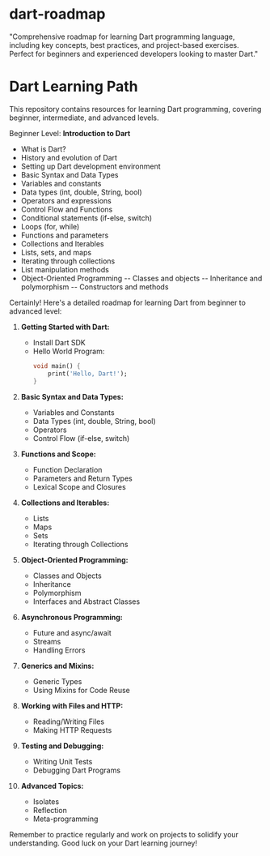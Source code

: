 # dart-roadmap
"Comprehensive roadmap for learning Dart programming language, including key concepts, best practices, and project-based exercises. Perfect for beginners and experienced developers looking to master Dart."

# Dart Learning Path

This repository contains resources for learning Dart programming, covering beginner, intermediate, and advanced levels.

Beginner Level:
**Introduction to Dart**
- What is Dart?
- History and evolution of Dart
- Setting up Dart development environment
- Basic Syntax and Data Types
- Variables and constants
- Data types (int, double, String, bool)
- Operators and expressions
- Control Flow and Functions
- Conditional statements (if-else, switch)
- Loops (for, while)
- Functions and parameters
- Collections and Iterables
- Lists, sets, and maps
- Iterating through collections
- List manipulation methods
- Object-Oriented Programming
-- Classes and objects
-- Inheritance and polymorphism
-- Constructors and methods


Certainly! Here's a detailed roadmap for learning Dart from beginner to advanced level:

1. **Getting Started with Dart:**
   - Install Dart SDK
   - Hello World Program:
     ```dart
     void main() {
         print('Hello, Dart!');
     }
     ```

2. **Basic Syntax and Data Types:**
   - Variables and Constants
   - Data Types (int, double, String, bool)
   - Operators
   - Control Flow (if-else, switch)

3. **Functions and Scope:**
   - Function Declaration
   - Parameters and Return Types
   - Lexical Scope and Closures

4. **Collections and Iterables:**
   - Lists
   - Maps
   - Sets
   - Iterating through Collections

5. **Object-Oriented Programming:**
   - Classes and Objects
   - Inheritance
   - Polymorphism
   - Interfaces and Abstract Classes

6. **Asynchronous Programming:**
   - Future and async/await
   - Streams
   - Handling Errors

7. **Generics and Mixins:**
   - Generic Types
   - Using Mixins for Code Reuse

8. **Working with Files and HTTP:**
   - Reading/Writing Files
   - Making HTTP Requests

9. **Testing and Debugging:**
   - Writing Unit Tests
   - Debugging Dart Programs

10. **Advanced Topics:**
    - Isolates
    - Reflection
    - Meta-programming

Remember to practice regularly and work on projects to solidify your understanding. Good luck on your Dart learning journey!

